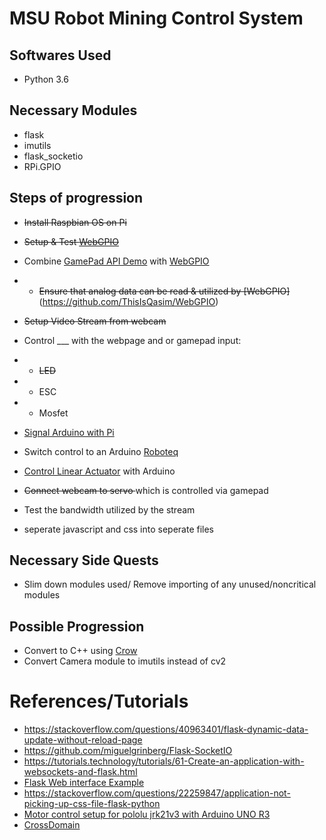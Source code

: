 # MSU Robot Mining Control System 
## Softwares Used 
* Python 3.6
## Necessary Modules
* flask 
* imutils
* flask_socketio
* RPi.GPIO

## Steps of progression
* <del>Install Raspbian OS on Pi</del>
* <del>Setup & Test [WebGPIO](https://github.com/ThisIsQasim/WebGPIO)</del>
* Combine [GamePad API Demo](https://github.com/luser/gamepadtest) with [WebGPIO](https://github.com/ThisIsQasim/WebGPIO)
* * <del>Ensure that analog data can be read & utilized by [WebGPIO]</del>(https://github.com/ThisIsQasim/WebGPIO)
* <del> Setup Video Stream from webcam </del>
* Control ___ with the webpage and or gamepad input:
* * <del>LED</del>
* * ESC 
* * Mosfet 
* [Signal Arduino with Pi](https://maker.pro/education/how-to-connect-and-interface-a-raspberry-pi-with-an-arduino) 
* Switch control to an Arduino [Roboteq](https://github.com/kippandrew/Arduino-RobotEQ)
* [Control Linear Actuator](https://www.marginallyclever.com/2015/07/how-to-control-a-linear-actuator-with-an-arduino/) with Arduino

* <del>Connect webcam to servo </del> which is controlled via gamepad
* Test the bandwidth utilized by the stream
* seperate javascript and css into seperate files
## Necessary Side Quests
* Slim down modules used/ Remove importing of any unused/noncritical modules
## Possible Progression
* Convert to C++ using [Crow](https://github.com/ipkn/crow)
* Convert Camera module to imutils instead of cv2
# References/Tutorials
* https://stackoverflow.com/questions/40963401/flask-dynamic-data-update-without-reload-page
* https://github.com/miguelgrinberg/Flask-SocketIO
* https://tutorials.technology/tutorials/61-Create-an-application-with-websockets-and-flask.html
* [Flask Web interface Example](https://forum.poppy-project.org/t/flask-quick-web-interface-for-robots/2217/6)
* https://stackoverflow.com/questions/22259847/application-not-picking-up-css-file-flask-python
* [Motor control setup for pololu jrk21v3 with Arduino UNO R3](https://forum.arduino.cc/index.php?topic=146784.0)
* [CrossDomain](http://flask.pocoo.org/snippets/56/)
